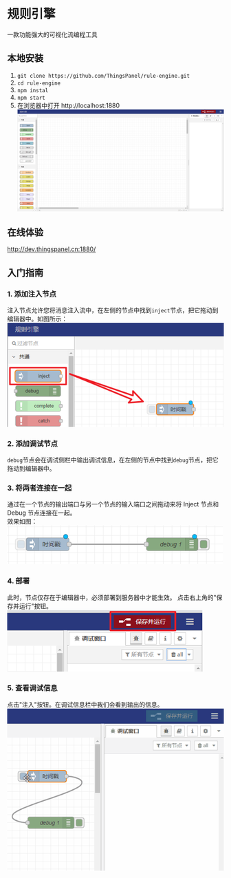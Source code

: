 # 规则引擎

一款功能强大的可视化流编程工具

## 本地安装

1. `git clone https://github.com/ThingsPanel/rule-engine.git`
2. `cd rule-engine`
3. `npm instal`
4. `npm start`
5. 在浏览器中打开 http://localhost:1880
![img_3.png](screenshots/img_3.png)

## 在线体验
http://dev.thingspanel.cn:1880/

## 入门指南

### 1. 添加注入节点
注入节点允许您将消息注入流中，在左侧的节点中找到`inject`节点，把它拖动到编辑器中。如图所示：
![img_1.png](screenshots/img_1.png)
### 2. 添加调试节点
`debug`节点会在调试侧栏中输出调试信息，在左侧的节点中找到`debug`节点，把它拖动到编辑器中。

### 3. 将两者连接在一起
通过在一个节点的输出端口与另一个节点的输入端口之间拖动来将 Inject 节点和 Debug 节点连接在一起。  
效果如图：
![img.png](screenshots/img.png)

### 4. 部署
此时，节点仅存在于编辑器中，必须部署到服务器中才能生效。
点击右上角的"保存并运行"按钮。
![img_2.png](screenshots/img_2.png)

### 5. 查看调试信息
点击"注入"按钮。在调试信息栏中我们会看到输出的信息。
![](screenshots/guide-5.gif)